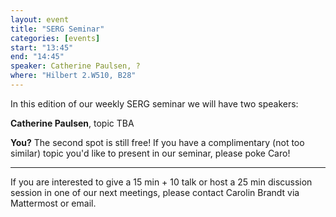 ```yaml
---
layout: event
title: "SERG Seminar"
categories: [events]
start: "13:45"
end: "14:45"
speaker: Catherine Paulsen, ?
where: "Hilbert 2.W510, B28"
---
```


In this edition of our weekly SERG seminar we will have two speakers:

**Catherine Paulsen**, topic TBA

**You?** 
The second spot is still free! If you have a complimentary (not too similar) topic you'd like to present in our seminar, please poke Caro!

---
If you are interested to give a 15 min + 10 talk or host a 25 min discussion session in one of our next meetings, please contact Carolin Brandt via Mattermost or email.

